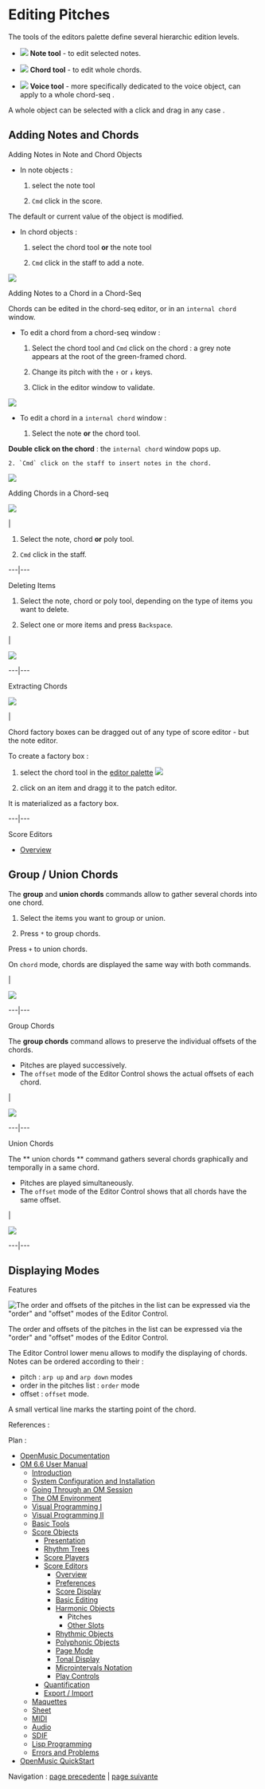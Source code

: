 
# Editing Pitches

The tools of the editors palette define several hierarchic edition levels.

  * ![](../res/notetool_icon.png) **Note tool** \- to edit selected notes.

  * ![](../res/chordtool1_icon.png) **Chord tool** \- to edit whole chords.

  * ![](../res/voicet_icon.png) **Voice tool** \- more specifically dedicated to the  voice object, can apply to a whole  chord-seq .

A whole object can be selected with a click and drag in any case .

## Adding Notes and Chords

Adding Notes in Note and Chord Objects

  * In note objects :

    1. select the note tool

    2. `Cmd` click in the score.

The default or current value of the object is modified.

  * In chord objects :

    1. select the chord tool **or** the note tool

    2. `Cmd` click in the staff to add a note.

![](../res/addnoteinchord.png)

Adding Notes to a Chord in a Chord-Seq

Chords can be edited in the  chord-seq editor, or in an `internal chord`
window.

  * To edit a chord from a chord-seq window :

    1. Select the chord tool and `Cmd` click on the chord : a grey note appears at the root of the green-framed chord.

    2. Change its pitch with the `↑` or `↓` keys.

    3. Click in the editor window to validate.

![](../res/editinchordseq.png)

  * To edit a chord in a `internal chord` window :

    1. Select the note **or** the chord tool. 

**Double click on the chord** : the `internal chord` window pops up.

    2. `Cmd` click on the staff to insert notes in the chord.

![](../res/editinternal.png)

Adding Chords in a Chord-seq

![](../res/addchordsseq.png)

|

  1. Select the note, chord **or** poly tool.

  2. `Cmd` click in the staff.

  
  
---|---  
  
Deleting Items

  1. Select the note, chord or poly tool, depending on the type of items you want to delete.

  2. Select one or more items and press `Backspace`.

|

![](../res/selectall.png)  
  
---|---  
  
Extracting Chords

![](../res/dragchordfromeditor.png)

|

Chord  factory boxes can be dragged out of any type of score editor - but the
note editor.

To create a factory box :

  1. select the chord tool in the [editor palette](Editor-Basics) ![](../res/chordtool_icon.png)

  2. click on an item and dragg it to the patch editor.

It is materialized as a factory box.  
  
---|---  
  
Score Editors

  * [Overview](Editor-Overview)

## Group / Union Chords

The  **group** and  **union chords** commands allow to gather several chords
into one chord.

  1. Select the items you want to group or union.

  2. Press `*` to group chords. 

Press `+` to union chords.

On `chord` mode, chords are displayed the same way with both commands.

|

![](../res/groupunion.png)  
  
---|---  
  
Group Chords

The  **group chords** command allows to preserve the individual offsets of the
chords.

  * Pitches are played successively.
  * The `offset` mode of the Editor Control shows the actual offsets of each chord.

|

![](../res/groupunion2.png)  
  
---|---  
  
Union Chords

The ** union chords ** command gathers several chords graphically  and
temporally in a same chord.

  * Pitches are played simultaneously.
  * The `offset` mode of the Editor Control shows that all chords have the same offset.

|

![](../res/groupunion3.png)  
  
---|---  
  
## Displaying Modes

Features

![The order and offsets of the pitches in the list can be expressed via the
"order" and "offset" modes of the Editor Control.](../res/modes.png)

The order and offsets of the pitches in the list can be expressed via the
"order" and "offset" modes of the Editor Control.

The Editor Control lower menu allows to modify the displaying of chords. Notes
can be ordered according to their :

  * pitch : `arp up` and `arp down` modes
  * order in the pitches list : `order` mode
  * offset : `offset` mode.

A small vertical line marks the starting point of the chord.

References :

Plan :

  * [OpenMusic Documentation](OM-Documentation)
  * [OM 6.6 User Manual](OM-User-Manual)
    * [Introduction](00-Sommaire)
    * [System Configuration and Installation](Installation)
    * [Going Through an OM Session](Goingthrough)
    * [The OM Environment](Environment)
    * [Visual Programming I](BasicVisualProgramming)
    * [Visual Programming II](AdvancedVisualProgramming)
    * [Basic Tools](BasicObjects)
    * [Score Objects](ScoreObjects)
      * [Presentation](Score-Objects-Intro)
      * [Rhythm Trees](RT)
      * [Score Players](ScorePlayer)
      * [Score Editors](ScoreEditors)
        * [Overview](Editor-Overview)
        * [Preferences](Editors-Prefs)
        * [Score Display](Editor-Display)
        * [Basic Editing](Editor-Basics)
        * [Harmonic Objects](Harmonic-Obj-Editor)
          * Pitches
          * [Other Slots](Editor-Other-Slots)
        * [Rhythmic Objects](Editor-Rhythm)
        * [Polyphonic Objects](Poly-Multi-Editor)
        * [Page Mode](Editor-PageMode)
        * [Tonal Display](Editor-Tonality)
        * [Microintervals Notation](Editor-Microintervals)
        * [Play Controls](Editor-Play)
      * [Quantification](Quantification)
      * [Export / Import](ImportExport)
    * [Maquettes](Maquettes)
    * [Sheet](Sheet)
    * [MIDI](MIDI)
    * [Audio](Audio)
    * [SDIF](SDIF)
    * [Lisp Programming](Lisp)
    * [Errors and Problems](errors)
  * [OpenMusic QuickStart](QuickStart-Chapters)

Navigation : [page precedente](Harmonic-Obj-Editor "page
précédente\(Harmonic Objects\)") | [page suivante](Editor-Other-Slots
"page suivante\(Other Slots\)")

